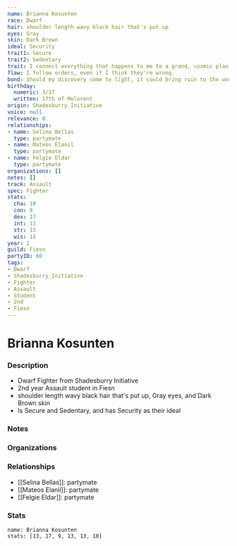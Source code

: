 ```yaml
---
name: Brianna Kosunten
race: Dwarf
hair: shoulder length wavy black hair that's put up
eyes: Gray
skin: Dark Brown
ideal: Security
trait1: Secure
trait2: Sedentary
trait: I connect everything that happens to me to a grand, cosmic plan.
flaw: I follow orders, even if I think they're wrong.
bond: Should my discovery come to light, it could bring ruin to the world.
birthday:
  numeric: 3/17
  written: 17th of Melorent
origin: Shadesburry Initiative
voice: null
relevance: 0
relationships:
- name: Selina Bellas
  type: partymate
- name: Mateos Elanil
  type: partymate
- name: Felgie Eldar
  type: partymate
organizations: []
notes: []
track: Assault
spec: Fighter
stats:
  cha: 10
  con: 9
  dex: 17
  int: 13
  str: 13
  wis: 13
year: 2
guild: Fiesn
partyID: 60
tags:
- Dwarf
- Shadesburry_Initiative
- Fighter
- Assault
- Student
- 2nd
- Fiesn
---
```

# Brianna Kosunten
### Description
- Dwarf Fighter from Shadesburry Initiative
- 2nd year Assault student in Fiesn
- shoulder length wavy black hair that's put up, Gray eyes, and Dark Brown skin
- Is Secure and Sedentary, and has Security as their ideal

### Notes

### Organizations

### Relationships
- [[Selina Bellas]]: partymate
- [[Mateos Elanil]]: partymate
- [[Felgie Eldar]]: partymate

### Stats
```statblock
name: Brianna Kosunten
stats: [13, 17, 9, 13, 13, 10]
```